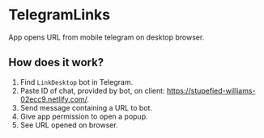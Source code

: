 # TelegramLinks
 App opens URL from mobile telegram on desktop browser.


## How does it work?
1. Find `LinkDesktop` bot in Telegram.
2. Paste ID of chat, provided by bot, on client: https://stupefied-williams-02ecc9.netlify.com/.
3. Send message containing a URL to bot.
4. Give app permission to open a popup.
4. See URL opened on browser.



